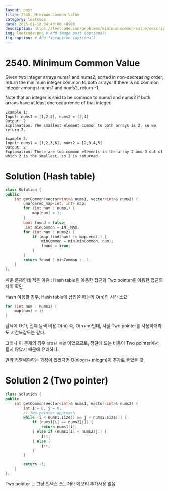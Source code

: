 ```yaml
---
layout: post
title: 2540. Minimum Common Value
category: leetcode
date: 2025-01-18 04:49:00 +0900
description: https://leetcode.com/problems/minimum-common-value/description/?envType=problem-list-v2&envId=binary-search
img: leetcode.png # Add image post (optional)
fig-caption: # Add figcaption (optional)
---
```



# 2540. Minimum Common Value

Given two integer arrays nums1 and nums2, sorted in non-decreasing order, return the minimum integer common to both arrays. If there is no common integer amongst nums1 and nums2, return -1.

Note that an integer is said to be common to nums1 and nums2 if both arrays have at least one occurrence of that integer.

 
```
Example 1:
Input: nums1 = [1,2,3], nums2 = [2,4]
Output: 2
Explanation: The smallest element common to both arrays is 2, so we return 2.
```

```
Example 2:
Input: nums1 = [1,2,3,6], nums2 = [2,3,4,5]
Output: 2
Explanation: There are two common elements in the array 2 and 3 out of which 2 is the smallest, so 2 is returned.
```

# Solution (Hash table)

```cpp
class Solution {
public:
    int getCommon(vector<int>& nums1, vector<int>& nums2) {
        unordered_map<int, int> map;
        for (int num : nums1) {
            map[num] = 1; 
        }
        bool found = false;
         int minCommon = INT_MAX;
        for (int num : nums2) {
            if (map.find(num) != map.end()) { 
                minCommon = min(minCommon, num);
                found = true;
            }
        }
        return found ? minCommon : -1;
    }
};
```

쉬운 문제인데 적은 이유 : Hash table을 이용한 접근과 Two pointer를 이용한 접근의 차이 확인


Hash 이용할 경우, Hash table에 삽입을 하는데 O(n)의 시간 소요
```cpp
for (int num : nums1) {
    map[num] = 1; 
}
```

탐색에 O(1), 전체 탐색 비용 O(m)
즉, O(n+m)인데, 사실 Two pointer를 사용하더라도 시간복잡도는 같다.

그러나 이 문제의 경우 `정렬된 배열` 이었으므로, 
정렬에 드는 비용이 Two pointer에서 들지 않았기 때문에 유리하다.

만약 정렬해야하는 과정이 있었다면 
O(nlogn+ mlogm)이 추가로 들었을 것.


# Solution 2 (Two pointer)

```cpp
class Solution {
public:
    int getCommon(vector<int>& nums1, vector<int>& nums2) {
        int i = 0, j = 0;
        // Two-pointer approach
        while (i < nums1.size() && j < nums2.size()) {
            if (nums1[i] == nums2[j]) {
                return nums1[i]; 
            } else if (nums1[i] < nums2[j]) {
                i++;
            } else {
                j++;
            }
        }

        return -1; 
    }
};
```

Two pointer 는 그냥 인덱스 쓰는거라 메모리 추가사용 없음